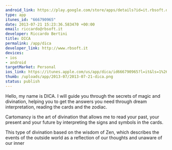 ```yaml
--- 
android_link: https://play.google.com/store/apps/details?id=it.rbsoft.dica&feature=search_result#?t=W251bGwsMSwxLDEsIml0LnJic29mdC5kaWNhIl0.
type: app
itunes_id: "666790965"
date: 2013-07-21 15:23:36.583470 +00:00
email: riccardo@rbsoft.it
developer: Riccardo Bertini
title: DICA
permalink: /app/dica
developer_link: http://www.rbsoft.it
devices: 
- ios
- android
targetMarket: Personal
ios_link: https://itunes.apple.com/us/app/dica/id666790965?l=it&ls=1%26mt=8
thumb: /uploads/app/2013-07/2013-07-21-dica.png
status: publish
---
```


Hello, my name is DICA. I will guide you through the secrets of magic and divination, helping you to get the answers you need through dream interpretation, reading the cards and the zodiac.

Cartomancy is the art of divination that allows me to read your past, your present and your future by interpreting the signs and symbols in the cards.

This type of divination based on the wisdom of Zen, which describes the events of the outside world as a reflection of our thoughts and unaware of our inner 
